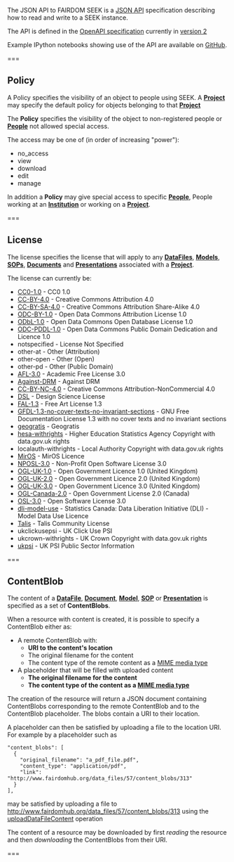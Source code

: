 The JSON API to FAIRDOM SEEK is a [JSON API](http://jsonapi.org)
specification describing how to read and write to a SEEK instance.

The API is defined in the [OpenAPI
specification](https://swagger.io/specification) currently in [version
2](https://github.com/OAI/OpenAPI-Specification/blob/master/versions/2.0.md)

Example IPython notebooks showing use of the API are available on [GitHub](https://github.com/hleonov/ipython_for_SEEK-API).

===

## Policy

A Policy specifies the visibility of an object to people using SEEK. A [**Project**](#tag/projects) may specify the default policy for objects belonging to that [**Project**](#tag/projects)

The **Policy** specifies the visibility of the object to non-registered people or [**People**](#tag/people) not allowed special access.

The access may be one of (in order of increasing "power"):

* no_access
* view
* download
* edit
* manage

In addition a **Policy** may give special access to specific [**People**](#tag/people), People working at an [**Institution**](#tag/institutions) or working on a [**Project**](#tag/projects).

===

## License

The license specifies the license that will apply to any [**DataFiles**](#tag/dataFiles), [**Models**](#tag/models), [**SOPs**](#tag/sops), [**Documents**](#tag/documents) and [**Presentations**](#tag/presentations) associated with a [**Project**](#tag/projects).

The license can currently be:

* [CC0-1.0](https://creativecommons.org/publicdomain/zero/1.0/) - CC0 1.0
* [CC-BY-4.0](https://creativecommons.org/licenses/by/4.0/) - Creative Commons Attribution 4.0
* [CC-BY-SA-4.0](https://creativecommons.org/licenses/by-sa/4.0/) - Creative Commons Attribution Share-Alike 4.0
* [ODC-BY-1.0](http://www.opendefinition.org/licenses/odc-by) - Open Data Commons Attribution License 1.0
* [ODbL-1.0](http://www.opendefinition.org/licenses/odc-odbl) - Open Data Commons Open Database License 1.0
* [ODC-PDDL-1.0](http://www.opendefinition.org/licenses/odc-pddl) - Open Data Commons Public Domain Dedication and Licence 1.0
* notspecified - License Not Specified
* other-at - Other (Attribution)
* other-open - Other (Open)
* other-pd - Other (Public Domain)
* [AFL-3.0](http://www.opensource.org/licenses/AFL-3.0) - Academic Free License 3.0
* [Against-DRM](http://www.opendefinition.org/licenses/against-drm) - Against DRM
* [CC-BY-NC-4.0](https://creativecommons.org/licenses/by-nc/4.0/) - Creative Commons Attribution-NonCommercial 4.0
* [DSL](http://www.opendefinition.org/licenses/dsl) - Design Science License
* [FAL-1.3](http://www.opendefinition.org/licenses/fal) - Free Art License 1.3
* [GFDL-1.3-no-cover-texts-no-invariant-sections](http://www.opendefinition.org/licenses/gfdl) - GNU Free Documentation License 1.3 with no cover texts and no invariant sections
* [geogratis](http://geogratis.gc.ca/geogratis/licenceGG) - Geogratis
* [hesa-withrights](http://www.hesa.ac.uk/index.php?option=com_content&amp;task=view&amp;id=2619&amp;Itemid=209) - Higher Education Statistics Agency Copyright with data.gov.uk rights
* localauth-withrights - Local Authority Copyright with data.gov.uk rights
* [MirOS](http://www.opensource.org/licenses/MirOS) - MirOS Licence
* [NPOSL-3.0](http://www.opensource.org/licenses/NPOSL-3.0) - Non-Profit Open Software License 3.0
* [OGL-UK-1.0](http://reference.data.gov.uk/id/open-government-licence) - Open Government Licence 1.0 (United Kingdom)
* [OGL-UK-2.0](https://www.nationalarchives.gov.uk/doc/open-government-licence/version/2/) - Open Government Licence 2.0 (United Kingdom)
* [OGL-UK-3.0](https://www.nationalarchives.gov.uk/doc/open-government-licence/version/3/) - Open Government Licence 3.0 (United Kingdom)
* [OGL-Canada-2.0](http://data.gc.ca/eng/open-government-licence-canada) - Open Government License 2.0 (Canada)
* [OSL-3.0](http://www.opensource.org/licenses/OSL-3.0) - Open Software License 3.0
* [dli-model-use](http://data.library.ubc.ca/datalib/geographic/DMTI/license.html) - Statistics Canada: Data Liberation Initiative (DLI) - Model Data Use Licence
* [Talis](http://www.opendefinition.org/licenses/tcl) - Talis Community License
* ukclickusepsi - UK Click Use PSI
* ukcrown-withrights - UK Crown Copyright with data.gov.uk rights
* [ukpsi](http://www.opendefinition.org/licenses/ukpsi) - UK PSI Public Sector Information

===

## ContentBlob

The content of a [**DataFile**](#tag/dataFiles), [**Document**](#tag/documents), [**Model**](#tag/models), [**SOP**](#tag/sops) or [**Presentation**](#tag/presentations) is specified as a set of **ContentBlobs**.

When a resource with content is created, it is possible to specify a ContentBlob either as:

* A remote ContentBlob with:
  * **URI to the content's location**
  * The original filename for the content
  * The content type of the remote content as a [MIME media type](https://en.wikipedia.org/wiki/Media_type)
* A placeholder that will be filled with uploaded content
  * **The original filename for the content**
  * **The content type of the content as a [MIME media type](https://en.wikipedia.org/wiki/Media_type)**

The creation of the resource will return a JSON document containing ContentBlobs corresponding to the remote ContentBlob and to the ContentBlob placeholder. The blobs contain a URI to their location.

A placeholder can then be satisfied by uploading a file to the location URI. For example by a placeholder such as 

```
"content_blobs": [
  {
    "original_filename": "a_pdf_file.pdf",
    "content_type": "application/pdf",
    "link": "http://www.fairdomhub.org/data_files/57/content_blobs/313"
  }
],
```

may be satisfied by uploading a file to http://www.fairdomhub.org/data_files/57/content_blobs/313 using the [uploadDataFileContent](#operation/uploadDataFileContent) operation

The content of a resource may be downloaded by first *reading* the resource and then *downloading* the ContentBlobs from their URI.

===